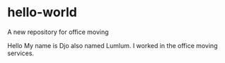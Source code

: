 # hello-world
A new repository for office moving 

Hello 
My name is Djo also named Lumlum. I worked in the office moving services.  
